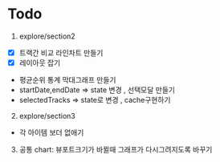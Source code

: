 # Todo

1. explore/section2
- [x] 트랙간 비교 라인차트 만들기
- [x]  레이아웃 잡기
- 평균순위 통계 막대그래프 만들기
- startDate,endDate => state 변경 , 선택모달 만들기
- selectedTracks => state로 변경 , cache구현하기


2. explore/section3
- 각 아이템 보더 없애기

3. 공통
 chart: 뷰포트크기가 바뀔때 그래프가 다시그려지도록 바꾸기

